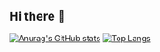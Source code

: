## Hi there 👋

<!--
**KDH1213/KDH1213** is a ✨ _special_ ✨ repository because its `README.md` (this file) appears on your GitHub profile.

Here are some ideas to get you started:

- 🔭 I’m currently working on ...
- 🌱 I’m currently learning ...
- 👯 I’m looking to collaborate on ...
- 🤔 I’m looking for help with ...
- 💬 Ask me about ...
- 📫 How to reach me: ...
- 😄 Pronouns: ...
- ⚡ Fun fact: ...
-->
[![Anurag's GitHub stats](https://github-readme-stats.vercel.app/api?username=ehdgus0710)](https://github.com/ehdgus0710/github-readme-stats)
[![Top Langs](https://github-readme-stats.vercel.app/api/top-langs/?username=ehdgus0710)](https://github.com/ehdgus0710/github-readme-stats)
